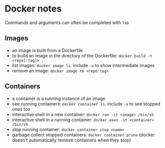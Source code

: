 # Docker notes

Commands and arguments can often be completed with `Tab`

## Images
- an image is built from a Dockerfile
- to build an image in the directory of the Dockerfile: `docker build -t <repo[:tag]> .`
- list images: `docker image ls`. include `-a` to show intermediate images
- remove an image: `docker image rm <repo:tag>`

## Containers
- a container is a running instance of an image
- see running containers: `docker container ls`. include `-a` to see stopped ones too
- interactive shell in a new container: `docker run -it <image> /bin/sh`
- interactive shell in a running container: `docker exec -it <container> /bin/sh`
- stop running container: `docker container stop <name>`
- garbage collect stopped containers: `docker container prune` (docker doesn't automatically remove containers when they stop)

